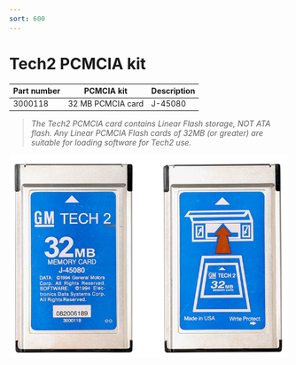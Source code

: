 ```yaml
---
sort: 600
---
```

# Tech2 PCMCIA kit

| Part number | PCMCIA kit | Description |
| --- | --- | --- |
| 3000118 | 32 MB PCMCIA card | J-45080 |

>_The Tech2 PCMCIA card contains Linear Flash storage, NOT ATA flash. Any Linear PCMCIA Flash cards of 32MB \(or greater\) are suitable for loading software for Tech2 use._

![](tech2_pcmcia_card_01.png)
